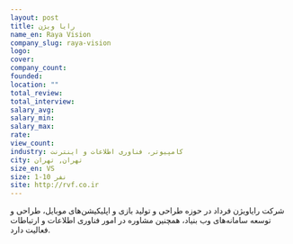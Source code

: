 ```yaml
---
layout: post
title: رایا ویژن
name_en: Raya Vision
company_slug: raya-vision
logo: 
cover: 
company_count:
founded:
location: ""
total_review: 
total_interview: 
salary_avg: 
salary_min: 
salary_max: 
rate: 
view_count: 
industry: کامپیوتر، فناوری اطلاعات و اینترنت
city: تهران, تهران
size_en: VS
size: 1-10 نفر
site: http://rvf.co.ir
---
```


شرکت رایاویژن فرداد در حوزه طراحی و تولید بازی و اپلیکیشن‌های موبایل، طراحی و توسعه سامانه‌های وب بنیاد، همچنین مشاوره در امور فناوری اطلاعات و ارتباطات فعالیت دارد.
